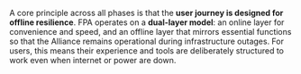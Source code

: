 A core principle across all phases is that the **user journey is designed for offline resilience**. FPA operates on a **dual-layer model**: an online layer for convenience and speed, and an offline layer that mirrors essential functions so that the Alliance remains operational during infrastructure outages. For users, this means their experience and tools are deliberately structured to work even when internet or power are down.
